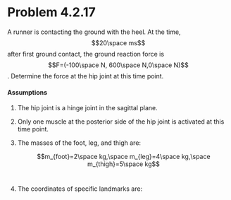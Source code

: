 # Problem 4.2.17

A runner is contacting the ground with the heel. At the time, $$20\space ms$$ after first ground contact, the ground reaction force is $$F=(-100\space N, 600\space N,0\space N)$$. Determine the force at the hip joint at this time point.

#### Assumptions

1. The hip joint is a hinge joint in the sagittal plane.&#x20;
2. Only one muscle at the posterior side of the hip joint is activated at this time point.&#x20;
3.  The masses of the foot, leg, and thigh are:

    $$m_{foot}=2\space kg,\space m_{leg}=4\space kg,\space m_{thigh}=5\space kg$$​
4.  The coordinates of specific landmarks are:&#x20;

